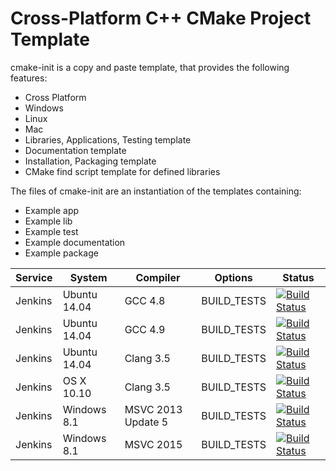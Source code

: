 # Cross-Platform C++ CMake Project Template

cmake-init is a copy and paste template, that provides the following features:
 * Cross Platform
  * Windows
  * Linux
  * Mac
 * Libraries, Applications, Testing template
 * Documentation template
 * Installation, Packaging template
 * CMake find script template for defined libraries

The files of cmake-init are an instantiation of the templates containing:
  * Example app
  * Example lib
  * Example test
  * Example documentation
  * Example package

| Service | System | Compiler | Options | Status |
| ------- | ------ | -------- | ------- | ------ |
| Jenkins | Ubuntu 14.04 | GCC 4.8 | BUILD_TESTS | [![Build Status](http://jenkins.hpi3d.de/buildStatus/icon?job=cmake-init-linux-gcc4.8)](http://jenkins.hpi3d.de/job/cmake-init-linux-gcc4.8)|
| Jenkins | Ubuntu 14.04 | GCC 4.9 | BUILD_TESTS | [![Build Status](http://jenkins.hpi3d.de/buildStatus/icon?job=cmake-init-linux-gcc4.9)](http://jenkins.hpi3d.de/job/cmake-init-linux-gcc4.9)|
| Jenkins | Ubuntu 14.04 | Clang 3.5 | BUILD_TESTS | [![Build Status](http://jenkins.hpi3d.de/buildStatus/icon?job=cmake-init-linux-clang3.5)](http://jenkins.hpi3d.de/job/cmake-init-linux-clang3.5) |
| Jenkins | OS X 10.10 | Clang 3.5 | BUILD_TESTS | [![Build Status](http://jenkins.hpi3d.de/buildStatus/icon?job=cmake-init-osx-clang3.5)](http://jenkins.hpi3d.de/job/cmake-init-osx-clang3.5) |
| Jenkins | Windows 8.1 | MSVC 2013 Update 5 | BUILD_TESTS | [![Build Status](http://jenkins.hpi3d.de/buildStatus/icon?job=cmake-init-windows-msvc2013)](http://jenkins.hpi3d.de/job/cmake-init-windows-msvc2013) |
| Jenkins | Windows 8.1 | MSVC 2015 | BUILD_TESTS | [![Build Status](http://jenkins.hpi3d.de/buildStatus/icon?job=cmake-init-windows-msvc2015)](http://jenkins.hpi3d.de/job/cmake-init-windows-msvc2015) |


